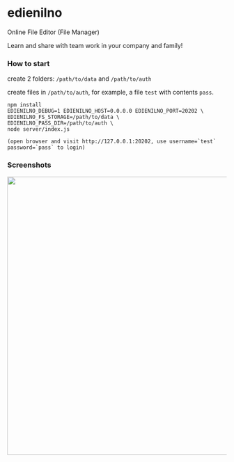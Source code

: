 # edienilno
Online File Editor (File Manager)

Learn and share with team work in your company and family!

### How to start

create 2 folders: `/path/to/data` and `/path/to/auth`

create files in `/path/to/auth`, for example, a file `test` with contents `pass`.

```
npm install
EDIENILNO_DEBUG=1 EDIENILNO_HOST=0.0.0.0 EDIENILNO_PORT=20202 \
EDIENILNO_FS_STORAGE=/path/to/data \
EDIENILNO_PASS_DIR=/path/to/auth \
node server/index.js

(open browser and visit http://127.0.0.1:20202, use username=`test` password=`pass` to login)
```

### Screenshots

<img src="https://raw.githubusercontent.com/wiki/dna2funs/edienilno/images/screenshot.png" width="640" />

